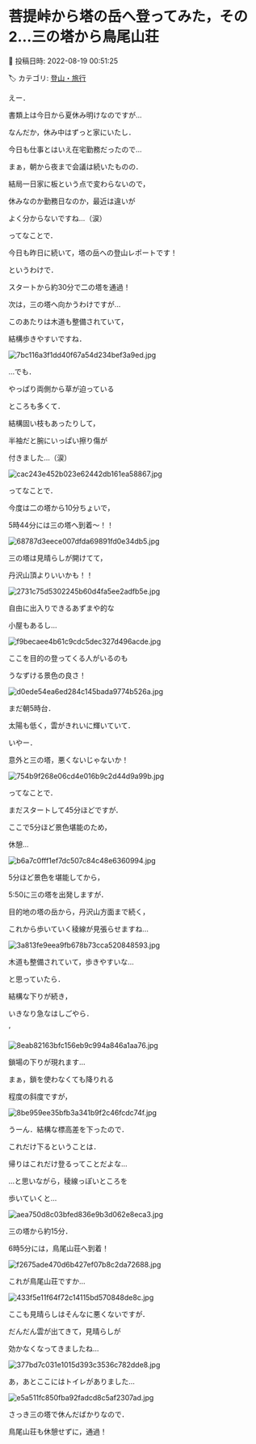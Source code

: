# 菩提峠から塔の岳へ登ってみた，その2…三の塔から鳥尾山荘

📅 投稿日時: 2022-08-19 00:51:25

🏷️ カテゴリ: [登山・旅行](c1d637a11a25b457ac978d197adbdafc5.md)

えー．


書類上は今日から夏休み明けなのですが…


なんだか，休み中はずっと家にいたし．


今日も仕事とはいえ在宅勤務だったので…


まぁ，朝から夜まで会議は続いたものの．


結局一日家に板という点で変わらないので，


休みなのか勤務日なのか，最近は違いが


よく分からないですね…（涙）





ってなことで．


今日も昨日に続いて，塔の岳への登山レポートです！





というわけで．


スタートから約30分で二の塔を通過！


次は，三の塔へ向かうわけですが…





このあたりは木道も整備されていて，


結構歩きやすいですね．




![7bc116a3f1dd40f67a54d234bef3a9ed.jpg](images/7bc116a3f1dd40f67a54d234bef3a9ed.jpg)







…でも．


やっぱり両側から草が迫っている


ところも多くて．


結構固い枝もあったりして，


半袖だと腕にいっぱい擦り傷が


付きました…（涙）




![cac243e452b023e62442db161ea58867.jpg](images/cac243e452b023e62442db161ea58867.jpg)







ってなことで．


今度は二の塔から10分ちょいで，


5時44分には三の塔へ到着～！！




![68787d3eece007dfda69891fd0e34db5.jpg](images/68787d3eece007dfda69891fd0e34db5.jpg)




三の塔は見晴らしが開けてて，


丹沢山頂よりいいかも！！




![2731c75d5302245b60d4fa5ee2adfb5e.jpg](images/2731c75d5302245b60d4fa5ee2adfb5e.jpg)




自由に出入りできるあずまや的な


小屋もあるし…




![f9becaee4b61c9cdc5dec327d496acde.jpg](images/f9becaee4b61c9cdc5dec327d496acde.jpg)




ここを目的の登ってくる人がいるのも


うなずける景色の良さ！




![d0ede54ea6ed284c145bada9774b526a.jpg](images/d0ede54ea6ed284c145bada9774b526a.jpg)




まだ朝5時台．


太陽も低く，雲がきれいに輝いていて．


いやー．


意外と三の塔，悪くないじゃないか！




![754b9f268e06cd4e016b9c2d44d9a99b.jpg](images/754b9f268e06cd4e016b9c2d44d9a99b.jpg)




ってなことで．


まだスタートして45分ほどですが．


ここで5分ほど景色堪能のため，


休憩…




![b6a7c0fff1ef7dc507c84c48e6360994.jpg](images/b6a7c0fff1ef7dc507c84c48e6360994.jpg)







5分ほど景色を堪能してから，


5:50に三の塔を出発しますが．


目的地の塔の岳から，丹沢山方面まで続く，


これから歩いていく稜線が見張らせますね…




![3a813fe9eea9fb678b73cca520848593.jpg](images/3a813fe9eea9fb678b73cca520848593.jpg)




木道も整備されていて，歩きやすいな…


と思っていたら．


結構な下りが続き，


いきなり急なはしごやら．


‘

![8eab82163bfc156eb9c994a846a1aa76.jpg](images/8eab82163bfc156eb9c994a846a1aa76.jpg)




鎖場の下りが現れます…


まぁ，鎖を使わなくても降りれる


程度の斜度ですが，




![8be959ee35bfb3a341b9f2c46fcdc74f.jpg](images/8be959ee35bfb3a341b9f2c46fcdc74f.jpg)




うーん．結構な標高差を下ったので．


これだけ下るということは．


帰りはこれだけ登るってことだよな…


…と思いながら，稜線っぽいところを


歩いていくと…




![aea750d8c03bfed836e9b3d062e8eca3.jpg](images/aea750d8c03bfed836e9b3d062e8eca3.jpg)




三の塔から約15分．


6時5分には，鳥尾山荘へ到着！




![f2675ade470d6b427ef07b8c2da72688.jpg](images/f2675ade470d6b427ef07b8c2da72688.jpg)




これが鳥尾山荘ですか…




![433f5e11f64f72c14115bd570848de8c.jpg](images/433f5e11f64f72c14115bd570848de8c.jpg)




ここも見晴らしはそんなに悪くないですが．


だんだん雲が出てきて，見晴らしが


効かなくなってきましたね…




![377bd7c031e1015d393c3536c782dde8.jpg](images/377bd7c031e1015d393c3536c782dde8.jpg)




あ，あとここにはトイレがありました…




![e5a511fc850fba92fadcd8c5af2307ad.jpg](images/e5a511fc850fba92fadcd8c5af2307ad.jpg)







さっき三の塔で休んだばかりなので．


鳥尾山荘も休憩せずに，通過！
